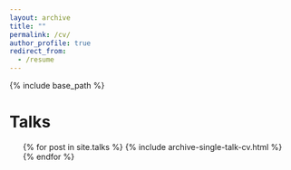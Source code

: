 ```yaml
---
layout: archive
title: ""
permalink: /cv/
author_profile: true
redirect_from:
  - /resume
---
```


{% include base_path %}


Talks
======
  <ul>{% for post in site.talks %}
    {% include archive-single-talk-cv.html %}
  {% endfor %}</ul>

